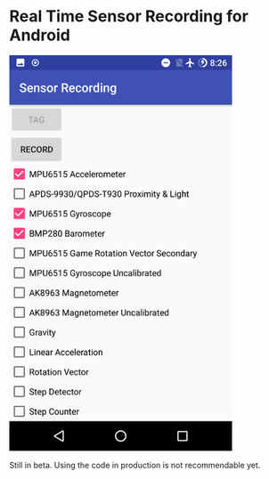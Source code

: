 # Real Time Sensor Recording for Android

<img src="/screenshot.png" alt="Sensor Recording" width="400px"/>

Still in beta. Using the code in production is not recommendable yet.

